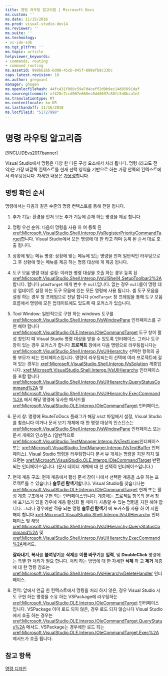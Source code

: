```yaml
---
title: 명령 라우팅 알고리즘 | Microsoft Docs
ms.custom: ''
ms.date: 11/15/2016
ms.prod: visual-studio-dev14
ms.reviewer: ''
ms.suite: ''
ms.technology:
- vs-ide-sdk
ms.tgt_pltfrm: ''
ms.topic: article
helpviewer_keywords:
- commands, routing
- command routing
ms.assetid: 998b616b-bd08-45cb-845f-808efb8c33bc
caps.latest.revision: 10
ms.author: gregvanl
manager: ghogen
ms.openlocfilehash: 44fc431f008c59a7d4ceff2d9b9ec14d85091daf
ms.sourcegitcommit: af428c7ccd007e668ec0dd8697c88fc5d8bca1e2
ms.translationtype: MT
ms.contentlocale: ko-KR
ms.lasthandoff: 11/16/2018
ms.locfileid: "51727998"
---
```

# <a name="command-routing-algorithm"></a>명령 라우팅 알고리즘
[!INCLUDE[vs2017banner](../../includes/vs2017banner.md)]

Visual Studio에서 명령은 다양 한 다른 구성 요소에서 처리 됩니다. 명령 (라고도 전역)은 가장 바깥쪽 컨텍스트를 현재 선택 영역을 기반으로 하는 가장 안쪽의 컨텍스트에서 라우팅됩니다. 자세한 내용은 [가용성](../../extensibility/internals/command-availability.md)합니다.  
  
## <a name="order-of-command-resolution"></a>명령 확인 순서  
 명령에서는 다음과 같은 수준의 명령 컨텍스트를 통해 전달 됩니다.  
  
1.  추가 기능: 환경을 먼저 모든 추가 기능에 존재 하는 명령을 제공 합니다.  
  
2.  명령 우선 순위: 다음이 명령을 사용 하 여 등록 된 <xref:Microsoft.VisualStudio.Shell.Interop.IVsRegisterPriorityCommandTarget>합니다. Visual Studio에서 모든 명령에 대 한 라고 하며 등록 된 순서 대로 호출 됩니다.  
  
3.  상황에 맞는 메뉴 명령: 상황에 맞는 메뉴에 있는 명령을 먼저 일반적인 라우팅으로 그 후 상황에 맞는 메뉴를 제공 하는 명령 대상에 게 제공 됩니다.  
  
4.  도구 모음 명령 대상 설정: 이러한 명령 대상을 호출 하는 경우 등록 된 <xref:Microsoft.VisualStudio.Shell.Interop.IVsUIShell4.SetupToolbar2%2A>합니다. 합니다 `pCmdTarget` 매개 변수 수 `null`입니다. 없는 경우 `null`를이 명령 대상 업데이트 설정 하는 도구 모음에 있는 모든 명령에 사용 됩니다. 셸 도구 모음을 설정 하는 경우 창 프레임으로 전달 합니다 `pCmdTarget` 창 프레임을 통해 도구 모음 흐름에서 명령에 모든 업데이트에도 있도록 때 포커스가 있습니다.  
  
5.  Tool Window: 일반적으로 구현 하는 windows 도구를 <xref:Microsoft.VisualStudio.Shell.Interop.IVsWindowPane> 인터페이스를 구현 해야 합니다 <xref:Microsoft.VisualStudio.OLE.Interop.IOleCommandTarget> 도구 창이 활성 창인지 때 Visual Studio 명령 대상을 받을 수 있도록 인터페이스. 그러나 도구 창이 있는 경우 포커스가 합니다 **프로젝트** 창에서 다음 명령으로 라우팅됩니다는 <xref:Microsoft.VisualStudio.Shell.Interop.IVsUIHierarchy> 선택한 항목의 공통 부모가 되는 인터페이스입니다. 명령이 라우팅되는이 선택에 여러 프로젝트에 걸쳐 있는 경우는 <xref:Microsoft.VisualStudio.Shell.Interop.IVsSolution> 계층입니다. <xref:Microsoft.VisualStudio.Shell.Interop.IVsUIHierarchy> 인터페이스를 포함 합니다 <xref:Microsoft.VisualStudio.Shell.Interop.IVsUIHierarchy.QueryStatusCommand%2A> 및 <xref:Microsoft.VisualStudio.Shell.Interop.IVsUIHierarchy.ExecCommand%2A> 에서 해당 명령에 유사한 메서드를 <xref:Microsoft.VisualStudio.OLE.Interop.IOleCommandTarget> 인터페이스.  
  
6.  문서 창: 명령에 RouteToDocs 플래그가 해당.vsct 파일에서 설정, Visual Studio를 찾습니다 이거나 문서 보기 개체에 대 한 명령 대상의 인스턴스는 <xref:Microsoft.VisualStudio.Shell.Interop.IVsWindowPane> 인터페이스 또는 문서 개체의 인스턴스 (일반적으로 <xref:Microsoft.VisualStudio.TextManager.Interop.IVsTextLines>인터페이스 또는 <xref:Microsoft.VisualStudio.TextManager.Interop.IVsTextBuffer> 인터페이스). Visual Studio 명령을 라우팅합니다 문서 뷰 개체는 명령을 지원 하지 않으면는 <xref:Microsoft.VisualStudio.OLE.Interop.IOleCommandTarget> 반환 되는 인터페이스입니다. (문서 데이터 개체에 대 한 선택적 인터페이스입니다.)  
  
7.  현재 계층 구조: 현재 계층에서 활성 문서 창이 나에서 선택한 계층을 소유 하는 프로젝트를 수 있습니다 **솔루션 탐색기**합니다. Visual Studio를 찾습니다는 <xref:Microsoft.VisualStudio.OLE.Interop.IOleCommandTarget> 현재 또는 활성 계층 구조에서 구현 되는 인터페이스입니다. 계층에는 프로젝트 항목의 문서 창에 포커스가 있을 경우에 계층 활성화 될 때마다 사용할 수 있는 명령을 지원 해야 합니다. 그러나 경우에만 적용 되는 명령 **솔루션 탐색기** 에 포커스를 사용 하 여 지원 해야 합니다 <xref:Microsoft.VisualStudio.Shell.Interop.IVsUIHierarchy> 인터페이스 및 해당 <xref:Microsoft.VisualStudio.Shell.Interop.IVsUIHierarchy.QueryStatusCommand%2A> 및 <xref:Microsoft.VisualStudio.Shell.Interop.IVsUIHierarchy.ExecCommand%2A>메서드.  
  
     **잘라내기**, **복사**를 **붙여넣기**를 **삭제**를 **이름 바꾸기**를 **입력**, 및 **DoubleClick** 명령에는 특별 한 처리가 필요 합니다. 처리 하는 방법에 대 한 자세한 **삭제** 하 고 **제거** 계층에 대 한 명령 참조는 <xref:Microsoft.VisualStudio.Shell.Interop.IVsHierarchyDeleteHandler> 인터페이스.  
  
8.  전역: 앞에서 언급 한 컨텍스트에서 명령을 처리 하지 않은, 경우 Visual Studio 시도 구현 하는 명령을 소유 하는 VSPackage에 라우팅하는 <xref:Microsoft.VisualStudio.OLE.Interop.IOleCommandTarget> 인터페이스입니다. VSPackage 이미 로드 되지 않은, 경우 로드 되지 않습니다 Visual Studio에서 호출 하는 경우는 <xref:Microsoft.VisualStudio.OLE.Interop.IOleCommandTarget.QueryStatus%2A> 메서드. VSPackage는 경우에만 로드 되는 <xref:Microsoft.VisualStudio.OLE.Interop.IOleCommandTarget.Exec%2A> 메서드가 호출 됩니다.  
  
## <a name="see-also"></a>참고 항목  
 [명령 디자인](../../extensibility/internals/command-design.md)

